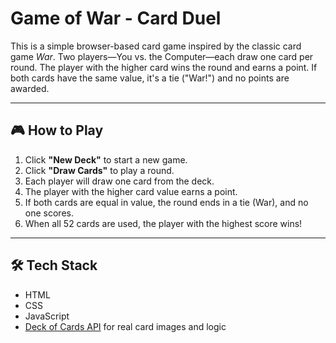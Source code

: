 # Game of War - Card Duel

This is a simple browser-based card game inspired by the classic card game *War*. Two players—You vs. the Computer—each draw one card per round. The player with the higher card wins the round and earns a point. If both cards have the same value, it's a tie ("War!") and no points are awarded.

---

## 🎮 How to Play

1. Click **"New Deck"** to start a new game.
2. Click **"Draw Cards"** to play a round.
3. Each player will draw one card from the deck.
4. The player with the higher card value earns a point.
5. If both cards are equal in value, the round ends in a tie (War), and no one scores.
6. When all 52 cards are used, the player with the highest score wins!

---

## 🛠️ Tech Stack

- HTML
- CSS
- JavaScript
- [Deck of Cards API](https://deckofcardsapi.com/) for real card images and logic
